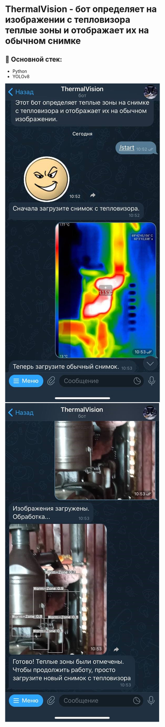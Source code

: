 # ThermalVision - бот определяет на изображении с тепловизора теплые зоны и отображает их на обычном снимке
## 📝 Основной стек:
- Python
- YOLOv8

![screenshot](https://github.com/sha111tan/ThermalVision/blob/main/photo_2024-05-22_14-50-51.jpg)
![screenshot](https://github.com/sha111tan/ThermalVision/blob/main/photo_2024-05-22_14-50-53.jpg)


